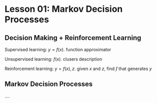 # Lesson 01: Markov Decision Processes

## Decision Making + Reinforcement Learning

Supervised learning: $y=f(x)$. function approximator

Unsupervised learning: $f(x)$. clusers description

Reinforcement learning: $y=f(x), z$. given $x$ and $z$, find $f$ that generates $y$

## Markov Decision Processes





























....
